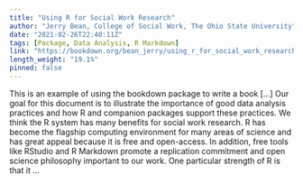 ```yaml
---
title: "Using R for Social Work Research"
author: "Jerry Bean, College of Social Work, The Ohio State University"
date: "2021-02-26T22:40:11Z"
tags: [Package, Data Analysis, R Markdown]
link: "https://bookdown.org/bean_jerry/using_r_for_social_work_research/"
length_weight: "19.1%"
pinned: false
---
```


This is an example of using the bookdown package to write a book [...] Our goal for this document is to illustrate the importance of good data analysis practices and how R and companion packages support these practices. We think the R system has many benefits for social work research. R has become the flagship computing environment for many areas of science and has great appeal because it is free and open-access. In addition, free tools like RStudio and R Markdown promote a replication commitment and open science philosophy important to our work. One particular strength of R is that it ...

